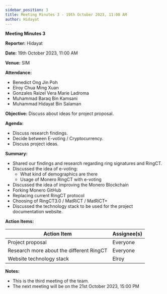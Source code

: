 ```yaml
---
sidebar_position: 3
title: Meeting Minutes 3 - 19th October 2023, 11:00 AM
author: Hidayat
---
```


**Meeting Minutes 3**

**Reporter:** Hidayat

**Date:** 19th October 2023, 11:00 AM

**Venue:** SIM

**Attendance:**

- Benedict Ong Jin Poh
- Elroy Chua Ming Xuan
- Gonzales Raizel Vera Marie Ladroma
- Muhammad Baraq Bin Kamsani
- Muhammad Hidayat Bin Salaman

**Objective:**
Discuss about ideas for project proposal.

**Agenda:**

- Discuss research findings.
- Decide between E-voting / Cryptocurrency.
- Discuss project ideas.

**Summary:**

- Shared our findings and research regarding ring signatures and RingCT.
- Discussed the idea of e-voting:
  - What kind of demographics are there
  - Usage of Monero RingCT with e-voting
- Discussed the idea of improving the Monero Blockchain
- Forking Monero GitHub
- Replacing current RingCT protocol
- Choosing of RingCT3.0 / MatRiCT / MatRiCT+
- Discussed the technology stack to be used for the project documentation website.

**Action Items:**

| Action Item                              | Assignee(s) |
| ---------------------------------------- | ----------- |
| Project proposal                         | Everyone    |
| Research more about the different RingCT | Everyone    |
| Website technology stack                 | Elroy       |

**Notes:**

- This is the third meeting of the team.
- The next meeting will be on the 21st October 2023, 15:00 PM
